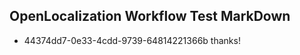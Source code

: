 ## OpenLocalization Workflow Test MarkDown
* 44374dd7-0e33-4cdd-9739-64814221366b thanks!

<!--HONumber=Aug16_HO1-->


